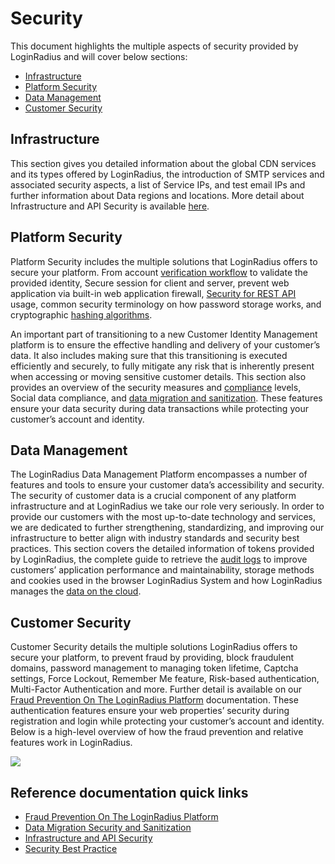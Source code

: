 # Security

This document highlights the multiple aspects of security provided by LoginRadius and will cover below sections:

- [Infrastructure](#infrastructure)
- [Platform Security](#platform-security)
- [Data Management](#data-management)
- [Customer Security](#customer-security)


## Infrastructure
This section gives you detailed information about the global CDN services and its types offered by LoginRadius, the introduction of SMTP services and associated security aspects, a list of Service IPs, and test email IPs and further information about Data regions and locations. More detail about Infrastructure and API Security is available [here](https://www.loginradius.com/docs/api/v2/announcements/infrastructure-and-api-security/).


## Platform Security

Platform Security includes the multiple solutions that LoginRadius offers to secure your platform. From account [verification workflow](https://www.loginradius.com/docs/authentication/concepts/email-verification-workflow/) to validate the provided identity, Secure session for client and server, prevent web application via built-in web application firewall, [Security for REST API](https://www.loginradius.com/docs/api/v2/announcements/infrastructure-and-api-security/) usage,  common security terminology on how password storage works, and cryptographic [hashing algorithms](https://www.loginradius.com/docs/security/platform-security/cryptographic-hashing-algorithms/).

 An important part of transitioning to a new Customer Identity Management platform is to ensure the effective handling and delivery of your customer’s data. It also includes making sure that this transitioning is executed efficiently and securely, to fully mitigate any risk that is inherently present when accessing or moving sensitive customer details. This section also provides an overview of the security measures and [compliance](https://www.loginradius.com/docs/api/v2/admin-console/platform-security/regulations/) levels, Social data compliance, and [data migration and sanitization](https://www.loginradius.com/docs/security/platform-security/data-migration-security/). These features ensure your data security during data transactions while protecting your customer’s account and identity.



## Data Management

The LoginRadius Data Management Platform encompasses a number of features and tools to ensure your customer data’s accessibility and security. The security of customer data is a crucial component of any platform infrastructure and at LoginRadius we take our role very seriously. In order to provide our customers with the most up-to-date technology and services, we are dedicated to further strengthening, standardizing, and improving our infrastructure to better align with industry standards and security best practices. This section covers the detailed information of tokens provided by LoginRadius, the complete guide to retrieve the [audit logs](https://www.loginradius.com/docs/api/v2/admin-console/team-management/audit-logs/) to improve customers’ application performance and maintainability, storage methods and cookies used in the browser LoginRadius System and how LoginRadius manages the [data on the cloud](https://www.loginradius.com/docs/api/v2/cloud-directory-api/overview/). 


## Customer Security

Customer Security details the multiple solutions LoginRadius offers to secure your platform, to prevent fraud by providing, block fraudulent domains, password management to managing token lifetime, Captcha settings, Force Lockout, Remember Me feature, Risk-based authentication, Multi-Factor Authentication and more. Further detail is available on our [Fraud Prevention On The LoginRadius Platform](https://www.loginradius.com/docs/platform-features-overview/user-security/fraud-prevention/) documentation. These authentication features ensure your web properties’ security during registration and login while protecting your customer’s account and identity. Below is a high-level overview of how the fraud prevention and relative features work in LoginRadius.


![](https://apidocs.lrcontent.com/images/pasted-image-0_141535e616d25a202e2.67579262.png "")



## Reference documentation quick links

- [Fraud Prevention On The LoginRadius Platform](https://www.loginradius.com/docs/platform-features-overview/user-security/fraud-prevention/)
- [Data Migration Security and Sanitization](https://www.loginradius.com/docs/infrastructure-and-security/data-migration-security/)
- [Infrastructure and API Security](https://www.loginradius.com/docs/api/v2/announcements/infrastructure-and-api-security/)
- [Security Best Practice](https://www.loginradius.com/docs/api/v2/getting-started/security-best-practice/)
